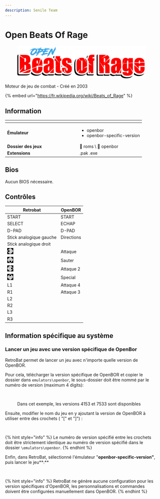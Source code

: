 ```yaml
---
description: Senile Team
---
```


# Open Beats Of Rage

<div align="left">

<figure><img src="https://raw.githubusercontent.com/fabricecaruso/es-theme-carbon/52ff37c9e265587d006945a2ba695b5a962b3a3d/art/logos/openbor.svg" alt=""><figcaption></figcaption></figure>

</div>

Moteur de jeu de combat - Créé en 2003

{% embed url="https://fr.wikipedia.org/wiki/Beats_of_Rage" %}

## Information

<table data-header-hidden><thead><tr><th width="224"></th><th></th></tr></thead><tbody><tr><td><strong>Émulateur</strong></td><td><ul><li>openbor</li><li>openbor-specific-version</li></ul></td></tr><tr><td><strong>Dossier des jeux</strong></td><td><span data-gb-custom-inline data-tag="emoji" data-code="1f4c2">📂</span> roms \ <span data-gb-custom-inline data-tag="emoji" data-code="1f4c2">📂</span> openbor</td></tr><tr><td><strong>Extensions</strong></td><td>.pak .exe</td></tr></tbody></table>

## Bios

Aucun BIOS nécessaire.

## Contrôles

| Retrobat                                       | OpenBOR    |
| ---------------------------------------------- | ---------- |
| START                                          | START      |
| SELECT                                         | ECHAP      |
| D-PAD                                          | D-PAD      |
| Stick analogique gauche                        | Directions |
| Stick analogique droit                         |            |
| ![](<../../../.gitbook/assets/image (32).png>) | Attaque    |
| ![](<../../../.gitbook/assets/image (19).png>) | Sauter     |
| ![](<../../../.gitbook/assets/image (6).png>)  | Attaque 2  |
| ![](<../../../.gitbook/assets/image (34).png>) | Special    |
| L1                                             | Attaque 4  |
| R1                                             | Attaque 3  |
| L2                                             |            |
| R2                                             |            |
| L3                                             |            |
| R3                                             |            |

## Information spécifique au système

### Lancer un jeu avec une version spécifique de OpenBor

RetroBat permet de lancer un jeu avec n'importe quelle version de OpenBOR.

Pour cela, télécharger la version spécifique de OpenBOR et copier le dossier dans  `emulators\openbor`, le sous-dossier doit être nommé par le numéro de version (maximum 4 digits):

<div align="left">

<figure><img src="https://i.imgur.com/Qun9nDy.png" alt=""><figcaption><p>Dans cet exemple, les versions 4153 et 7533 sont disponibles</p></figcaption></figure>

</div>

Ensuite, modifier le nom du jeu en y ajoutant la version de OpenBOR à utiliser entre des crochets ( "\[" et "]") :

<div align="left">

<figure><img src="https://i.imgur.com/vVLQjYk.png" alt=""><figcaption></figcaption></figure>

</div>

{% hint style="info" %}
Le numéro de version spécifié entre les crochets doit être strictement identique au numéro de version spécifié dans le dossier `\emulators\openbor`.
{% endhint %}

Enfin, dans RetroBat, sélectionné l'émulateur "**openbor-specific-version"**, puis lancer le jeu**:**

<div align="left">

<figure><img src="https://i.imgur.com/B1eHqFm.png" alt=""><figcaption></figcaption></figure>

</div>

{% hint style="info" %}
RetroBat ne génère aucune configuration pour les version spécifiques d'OpenBOR, les personnalisations et commandes doivent être configurées manuellement dans OpenBOR.&#x20;
{% endhint %}

